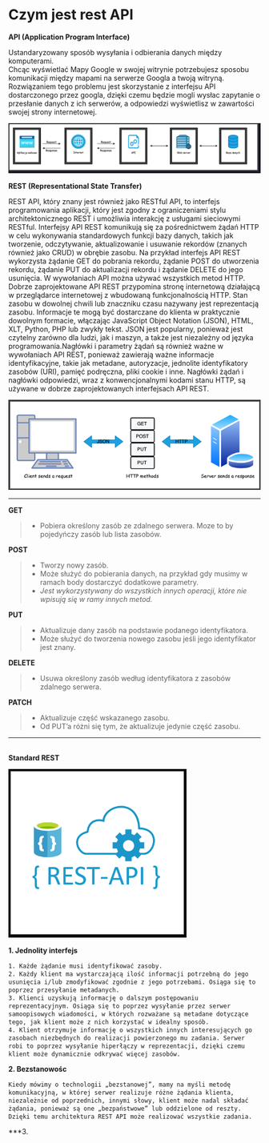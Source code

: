 # Czym jest rest API 

**API (Application Program Interface)**

Ustandaryzowany sposób wysyłania i odbierania danych między komputerami. <br> 
Chcąc wyświetlać Mapy Google w swojej witrynie potrzebujesz sposobu komunikacji między mapami na serwerze Googla a twoją witryną. Rozwiązaniem tego problemu jest skorzystanie z interfejsu API dostarczonego przez googla, dzięki czemu będzie mogli wysłac zapytanie o przesłanie danych z ich serwerów, a odpowiedzi wyświetlisz w zawartości swojej strony internetowej.

![API](/grafiki/API.png)

**REST (Representational State Transfer)**

REST API, który znany jest również jako RESTful API, to interfejs programowania aplikacji, który jest zgodny z ograniczeniami stylu architektonicznego REST i umożliwia interakcję z usługami sieciowymi RESTful. 
Interfejsy API REST komunikują się za pośrednictwem żądań HTTP w celu wykonywania standardowych funkcji bazy danych, takich jak tworzenie, odczytywanie, aktualizowanie i usuwanie rekordów 
(znanych również jako CRUD) w obrębie zasobu. Na przykład interfejs API REST wykorzysta żądanie GET do pobrania rekordu, żądanie POST do utworzenia rekordu, żądanie PUT do aktualizacji rekordu i
żądanie DELETE do jego usunięcia. W wywołaniach API można używać wszystkich metod HTTP. Dobrze zaprojektowane API REST przypomina stronę internetową działającą w przeglądarce internetowej z 
wbudowaną funkcjonalnością HTTP. Stan zasobu w dowolnej chwili lub znaczniku czasu nazywany jest reprezentacją zasobu. Informacje te mogą być dostarczane do klienta w praktycznie dowolnym formacie, 
włączając JavaScript Object Notation (JSON), HTML, XLT, Python, PHP lub zwykły tekst. JSON jest popularny, ponieważ jest czytelny zarówno dla ludzi, jak i maszyn, a także jest niezależny od języka 
programowania.Nagłówki i parametry żądań są również ważne w wywołaniach API REST, ponieważ zawierają ważne informacje identyfikacyjne, takie jak metadane, autoryzacje, jednolite identyfikatory 
zasobów (URI), pamięć podręczna, pliki cookie i inne. Nagłówki żądań i nagłówki odpowiedzi, wraz z konwencjonalnymi kodami stanu HTTP, są używane w dobrze zaprojektowanych interfejsach API REST.

![RestAPI](/grafiki/REST_API.png)


___ 

**GET**
> - Pobiera określony zasób ze zdalnego serwera. Moze to by pojedyńczy zasób lub lista zasobów. 

**POST**
> - Tworzy nowy zasób. <br>
> - Może służyć do pobierania danych, na przykład gdy musimy w ramach body dostarczyć dodatkowe parametry. <br>
> - *Jest wykorzystywany do wszystkich innych operacji, które nie wpisują się w ramy innych metod.* <br>

**PUT**
> - Aktualizuje dany zasób na podstawie podanego identyfikatora. <br>
> - Może służyć do tworzenia nowego zasobu jeśli jego identyfikator jest znany. <br>

**DELETE**
> - Usuwa określony zasób według identyfikatora z zasobów zdalnego serwera.

**PATCH**

> - Aktualizuje część wskazanego zasobu.
> - Od PUT’a różni się tym, że aktualizuje jedynie część zasobu.
___
<br>**Standard REST**</br>


![RestAPI](/grafiki/rest_api_logo.png)


**1. Jednolity interfejs**
```
1. Każde żądanie musi identyfikować zasoby.
2. Każdy klient ma wystarczającą ilość informacji potrzebną do jego usunięcia i/lub zmodyfikować zgodnie z jego potrzebami. Osiąga się to poprzez przesyłanie metadanych.
3. Klienci uzyskują informację o dalszym postępowaniu reprezentacyjnym. Osiąga się to poprzez wysyłanie przez serwer samoopisowych wiadomości, w których rozważane są metadane dotyczące tego, jak klient może z nich korzystać w idealny sposób.
4. Klient otrzymuje informację o wszystkich innych interesujących go zasobach niezbędnych do realizacji powierzonego mu zadania. Serwer robi to poprzez wysyłanie hiperłączy w reprezentacji, dzięki czemu klient może dynamicznie odkrywać więcej zasobów.
```

**2. Bezstanowośc** 

```
Kiedy mówimy o technologii „bezstanowej”, mamy na myśli metodę komunikacyjną, w której serwer realizuje różne żądania klienta, niezależnie od poprzednich, innymi słowy, klient może nadal składać żądania, ponieważ są one „bezpaństwowe” lub oddzielone od reszty. Dzięki temu architektura REST API może realizować wszystkie zadania.
```

***3. 